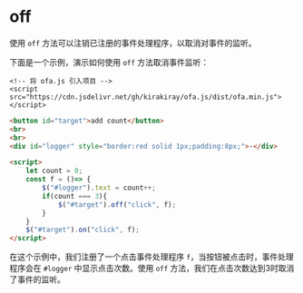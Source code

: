 # off

使用 `off` 方法可以注销已注册的事件处理程序，以取消对事件的监听。

下面是一个示例，演示如何使用 `off` 方法取消事件监听：

<html-viewer>

```
<!-- 将 ofa.js 引入项目 -->
<script src="https://cdn.jsdelivr.net/gh/kirakiray/ofa.js/dist/ofa.min.js"></script>
```

```html
<button id="target">add count</button>
<br>
<br>
<div id="logger" style="border:red solid 1px;padding:8px;">-</div>

<script>
    let count = 0;
    const f = ()=> {
        $("#logger").text = count++;
        if(count === 3){
            $("#target").off("click", f);
        }
    }
    $("#target").on("click", f);
</script>
```

</html-viewer>

在这个示例中，我们注册了一个点击事件处理程序 `f`，当按钮被点击时，事件处理程序会在 `#logger` 中显示点击次数。使用 `off` 方法，我们在点击次数达到3时取消了事件的监听。
